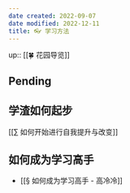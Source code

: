 ```yaml
---
date created: 2022-09-07
date modified: 2022-12-11
title: 👓 学习方法
---
```


up:: [[🍀 花园导览]]

## Pending

## 

## 学渣如何起步

[[∑ 如何开始进行自我提升与改变]]

## 如何成为学习高手

- [[§ 如何成为学习高手 - 高冷冷]]
